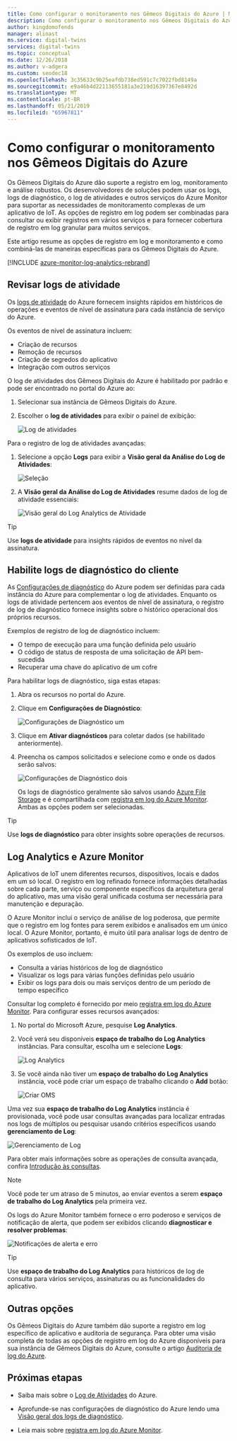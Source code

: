 ```yaml
---
title: Como configurar o monitoramento nos Gêmeos Digitais do Azure | Microsoft Docs
description: Como configurar o monitoramento nos Gêmeos Digitais do Azure.
author: kingdomofends
manager: alinast
ms.service: digital-twins
services: digital-twins
ms.topic: conceptual
ms.date: 12/26/2018
ms.author: v-adgera
ms.custom: seodec18
ms.openlocfilehash: 3c35633c9b25eafdb738ed591c7c7022fbd8149a
ms.sourcegitcommit: e9a46b4d22113655181a3e219d16397367e8492d
ms.translationtype: MT
ms.contentlocale: pt-BR
ms.lasthandoff: 05/21/2019
ms.locfileid: "65967811"
---
```

# <a name="how-to-configure-monitoring-in-azure-digital-twins"></a>Como configurar o monitoramento nos Gêmeos Digitais do Azure

Os Gêmeos Digitais do Azure dão suporte a registro em log, monitoramento e análise robustos. Os desenvolvedores de soluções podem usar os logs, logs de diagnóstico, o log de atividades e outros serviços do Azure Monitor para suportar as necessidades de monitoramento complexas de um aplicativo de IoT. As opções de registro em log podem ser combinadas para consultar ou exibir registros em vários serviços e para fornecer cobertura de registro em log granular para muitos serviços.

Este artigo resume as opções de registro em log e monitoramento e como combiná-las de maneiras específicas para os Gêmeos Digitais do Azure.

[!INCLUDE [azure-monitor-log-analytics-rebrand](../../includes/azure-monitor-log-analytics-rebrand.md)]

## <a name="review-activity-logs"></a>Revisar logs de atividade

Os [logs de atividade](../azure-monitor/platform/activity-logs-overview.md) do Azure fornecem insights rápidos em históricos de operações e eventos de nível de assinatura para cada instância de serviço do Azure.

Os eventos de nível de assinatura incluem:

* Criação de recursos
* Remoção de recursos
* Criação de segredos do aplicativo
* Integração com outros serviços

O log de atividades dos Gêmeos Digitais do Azure é habilitado por padrão e pode ser encontrado no portal do Azure ao:

1. Selecionar sua instância de Gêmeos Digitais do Azure.
1. Escolher o **log de atividades** para exibir o painel de exibição:

    ![Log de atividades][1]

Para o registro de log de atividades avançadas:

1. Selecione a opção **Logs** para exibir a **Visão geral da Análise do Log de Atividades**:

    ![Seleção][2]

1. A **Visão geral da Análise do Log de Atividades** resume dados de log de atividade essenciais:

    ![Visão geral do Log Analytics de Atividade][3]

>[!TIP]
>Use **logs de atividade** para insights rápidos de eventos no nível da assinatura.

## <a name="enable-customer-diagnostic-logs"></a>Habilite logs de diagnóstico do cliente

As [Configurações de diagnóstico](../azure-monitor/platform/diagnostic-logs-overview.md) do Azure podem ser definidas para cada instância do Azure para complementar o log de atividades. Enquanto os logs de atividade pertencem aos eventos de nível de assinatura, o registro de log de diagnóstico fornece insights sobre o histórico operacional dos próprios recursos.

Exemplos de registro de log de diagnóstico incluem:

* O tempo de execução para uma função definida pelo usuário
* O código de status de resposta de uma solicitação de API bem-sucedida
* Recuperar uma chave do aplicativo de um cofre

Para habilitar logs de diagnóstico, siga estas etapas:

1. Abra os recursos no portal do Azure.
1. Clique em **Configurações de Diagnóstico**:

    ![Configurações de Diagnóstico um][4]

1. Clique em **Ativar diagnósticos** para coletar dados (se habilitado anteriormente).
1. Preencha os campos solicitados e selecione como e onde os dados serão salvos:

    ![Configurações de Diagnóstico dois][5]

    Os logs de diagnóstico geralmente são salvos usando [Azure File Storage](../storage/files/storage-files-deployment-guide.md) e é compartilhada com [registra em log do Azure Monitor](../azure-monitor/log-query/get-started-portal.md). Ambas as opções podem ser selecionadas.

>[!TIP]
>Use **logs de diagnóstico** para obter insights sobre operações de recursos.

## <a name="azure-monitor-and-log-analytics"></a>Log Analytics e Azure Monitor

Aplicativos de IoT unem diferentes recursos, dispositivos, locais e dados em um só local. O registro em log refinado fornece informações detalhadas sobre cada parte, serviço ou componente específicos da arquitetura geral do aplicativo, mas uma visão geral unificada costuma ser necessária para manutenção e depuração.

O Azure Monitor inclui o serviço de análise de log poderosa, que permite que o registro em log fontes para serem exibidos e analisados em um único local. O Azure Monitor, portanto, é muito útil para analisar logs de dentro de aplicativos sofisticados de IoT.

Os exemplos de uso incluem:

* Consulta a várias históricos de log de diagnóstico
* Visualizar os logs para várias funções definidas pelo usuário
* Exibir os logs para dois ou mais serviços dentro de um período de tempo específico

Consultar log completo é fornecido por meio [registra em log do Azure Monitor](../azure-monitor/log-query/log-query-overview.md). Para configurar esses recursos avançados:

1. No portal do Microsoft Azure, pesquise **Log Analytics**.
1. Você verá seu disponíveis **espaço de trabalho do Log Analytics** instâncias. Para consultar, escolha um e selecione **Logs**:

    ![Log Analytics][6]

1. Se você ainda não tiver um **espaço de trabalho do Log Analytics** instância, você pode criar um espaço de trabalho clicando o **Add** botão:

    ![Criar OMS][7]

Uma vez sua **espaço de trabalho do Log Analytics** instância é provisionada, você pode usar consultas avançadas para localizar entradas nos logs de múltiplos ou pesquisar usando critérios específicos usando **gerenciamento de Log**:

   ![Gerenciamento de Log][8]

Para obter mais informações sobre as operações de consulta avançada, confira [Introdução às consultas](../azure-monitor/log-query/get-started-queries.md).

> [!NOTE]
> Você pode ter um atraso de 5 minutos, ao enviar eventos a serem **espaço de trabalho do Log Analytics** pela primeira vez.

Os logs do Azure Monitor também fornece o erro poderoso e serviços de notificação de alerta, que podem ser exibidos clicando **diagnosticar e resolver problemas**:

   ![Notificações de alerta e erro][9]

>[!TIP]
>Use **espaço de trabalho do Log Analytics** para históricos de log de consulta para vários serviços, assinaturas ou as funcionalidades do aplicativo.

## <a name="other-options"></a>Outras opções

Os Gêmeos Digitais do Azure também dão suporte a registro em log específico de aplicativo e auditoria de segurança. Para obter uma visão completa de todas as opções de registro em log do Azure disponíveis para sua instância de Gêmeos Digitais do Azure, consulte o artigo [Auditoria de log do Azure](../security/azure-log-audit.md).

## <a name="next-steps"></a>Próximas etapas

- Saiba mais sobre o [Log de Atividades](../azure-monitor/platform/activity-logs-overview.md) do Azure.

- Aprofunde-se nas configurações de diagnóstico do Azure lendo uma [Visão geral dos logs de diagnóstico](../azure-monitor/platform/diagnostic-logs-overview.md).

- Leia mais sobre [registra em log do Azure Monitor](../azure-monitor/log-query/get-started-portal.md).

<!-- Images -->
[1]: media/how-to-configure-monitoring/activity-log.png
[2]: media/how-to-configure-monitoring/activity-log-select.png
[3]: media/how-to-configure-monitoring/log-analytics-overview.png
[4]: media/how-to-configure-monitoring/diagnostic-settings-one.png
[5]: media/how-to-configure-monitoring/diagnostic-settings-two.png
[6]: media/how-to-configure-monitoring/log-analytics.png
[7]: media/how-to-configure-monitoring/log-analytics-oms.png
[8]: media/how-to-configure-monitoring/log-analytics-management.png
[9]: media/how-to-configure-monitoring/log-analytics-notifications.png
